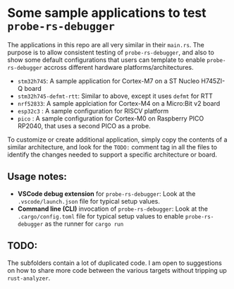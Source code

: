 # Some sample applications to test `probe-rs-debugger`

The applications in this repo are all very similar in their `main.rs`. The purpose is to allow consistent testing of `probe-rs-debugger`, and also to show some default configurations that users can template to enable `probe-rs-debugger` accross different hardware platforms/architectures.
- `stm32h745`: A sample application for Cortex-M7 on a ST Nucleo H745ZI-Q board
- `stm32h745-defmt-rtt`: Similar to above, except it uses `defmt` for RTT
- `nrf52833`: A sample applciation for Cortex-M4 on a Micro:Bit v2 board
- `esp32c3` : A sample configuration for RISCV platform
- `pico`    : A sample configuration for Cortex-M0 on Raspberry PICO RP2040, that uses a second PICO as a probe.

To customize or create additional application, simply copy the contents of a similar architecture, and look for the `TODO:` comment tag in all the files to identify the changes needed to support a specific architecture or board.

## Usage notes: 
- **VSCode debug extension** for `probe-rs-debugger`: Look at the `.vscode/launch.json` file for typical setup values.
- **Command line (CLI)** invocation of `probe-rs-debugger`: Look at the `.cargo/config.toml` file for typical setup values to enable `probe-rs-debugger` as the runner for `cargo run`

## TODO:
The subfolders contain a lot of duplicated code. I am open to suggestions on how to share more code between the various targets without tripping up `rust-analyzer`.